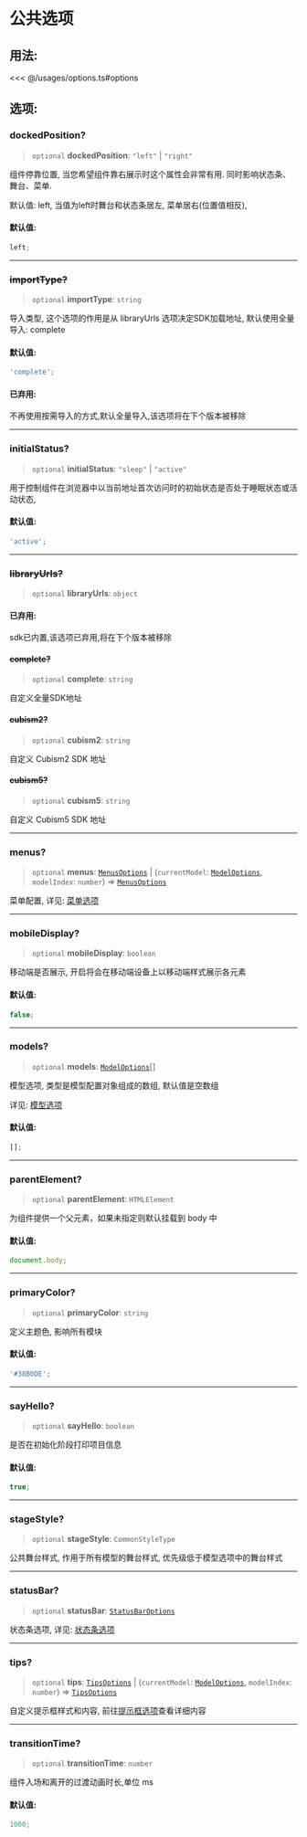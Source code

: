 # 公共选项

## 用法:

<<< @/usages/options.ts#options

## 选项:

### dockedPosition?

> `optional` **dockedPosition**: `"left"` \| `"right"`

组件停靠位置, 当您希望组件靠右展示时这个属性会非常有用. 同时影响状态条、舞台、菜单.

默认值: left, 当值为left时舞台和状态条居左, 菜单居右(位置值相反),

#### 默认值:

```ts
left;
```

---

### ~~importType?~~

> `optional` **importType**: `string`

导入类型, 这个选项的作用是从 libraryUrls 选项决定SDK加载地址, 默认使用全量导入: complete

#### 默认值:

```ts
'complete';
```

#### 已弃用:

不再使用按需导入的方式,默认全量导入,该选项将在下个版本被移除

---

### initialStatus?

> `optional` **initialStatus**: `"sleep"` \| `"active"`

用于控制组件在浏览器中以当前地址首次访问时的初始状态是否处于睡眠状态或活动状态,

#### 默认值:

```ts
'active';
```

---

### ~~libraryUrls?~~

> `optional` **libraryUrls**: `object`

#### 已弃用:

sdk已内置,该选项已弃用,将在下个版本被移除

#### ~~complete?~~

> `optional` **complete**: `string`

自定义全量SDK地址

#### ~~cubism2?~~

> `optional` **cubism2**: `string`

自定义 Cubism2 SDK 地址

#### ~~cubism5?~~

> `optional` **cubism5**: `string`

自定义 Cubism5 SDK 地址

---

### menus?

> `optional` **menus**: [`MenusOptions`](MenusOptions.md) \| (`currentModel`: [`ModelOptions`](ModelOptions.md), `modelIndex`: `number`) => [`MenusOptions`](MenusOptions.md)

菜单配置, 详见: [菜单选项](./MenusOptions)

---

### mobileDisplay?

> `optional` **mobileDisplay**: `boolean`

移动端是否展示, 开启将会在移动端设备上以移动端样式展示各元素

#### 默认值:

```ts
false;
```

---

### models?

> `optional` **models**: [`ModelOptions`](ModelOptions.md)[]

模型选项, 类型是模型配置对象组成的数组, 默认值是空数组

详见: [模型选项](./ModelOptions)

#### 默认值:

```ts
[];
```

---

### parentElement?

> `optional` **parentElement**: `HTMLElement`

为组件提供一个父元素，如果未指定则默认挂载到 body 中

#### 默认值:

```ts
document.body;
```

---

### primaryColor?

> `optional` **primaryColor**: `string`

定义主题色, 影响所有模块

#### 默认值:

```ts
'#38B0DE';
```

---

### sayHello?

> `optional` **sayHello**: `boolean`

是否在初始化阶段打印项目信息

#### 默认值:

```ts
true;
```

---

### stageStyle?

> `optional` **stageStyle**: `CommonStyleType`

公共舞台样式, 作用于所有模型的舞台样式, 优先级低于模型选项中的舞台样式

---

### statusBar?

> `optional` **statusBar**: [`StatusBarOptions`](StatusBarOptions.md)

状态条选项, 详见: [状态条选项](./StatusBarOptions)

---

### tips?

> `optional` **tips**: [`TipsOptions`](TipsOptions.md) \| (`currentModel`: [`ModelOptions`](ModelOptions.md), `modelIndex`: `number`) => [`TipsOptions`](TipsOptions.md)

自定义提示框样式和内容, 前往[提示框选项](./TipsOptions)查看详细内容

---

### transitionTime?

> `optional` **transitionTime**: `number`

组件入场和离开的过渡动画时长,单位 ms

#### 默认值:

```ts
1000;
```
